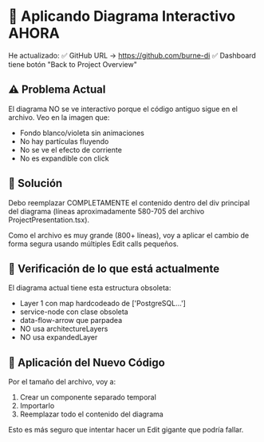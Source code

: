# 🚀 Aplicando Diagrama Interactivo AHORA

He actualizado:
✅ GitHub URL → https://github.com/burne-di
✅ Dashboard tiene botón "Back to Project Overview"

## ⚠️ Problema Actual

El diagrama NO se ve interactivo porque el código antiguo sigue en el archivo. Veo en la imagen que:
- Fondo blanco/violeta sin animaciones
- No hay partículas fluyendo
- No se ve el efecto de corriente
- No es expandible con click

## 🎯 Solución

Debo reemplazar COMPLETAMENTE el contenido dentro del div principal del diagrama (líneas aproximadamente 580-705 del archivo ProjectPresentation.tsx).

Como el archivo es muy grande (800+ líneas), voy a aplicar el cambio de forma segura usando múltiples Edit calls pequeños.

## 📝 Verificación de lo que está actualmente

El diagrama actual tiene esta estructura obsoleta:
- Layer 1 con map hardcodeado de ['PostgreSQL...']
- service-node con clase obsoleta
- data-flow-arrow que parpadea
- NO usa architectureLayers
- NO usa expandedLayer

## 🔧 Aplicación del Nuevo Código

Por el tamaño del archivo, voy a:
1. Crear un componente separado temporal
2. Importarlo
3. Reemplazar todo el contenido del diagrama

Esto es más seguro que intentar hacer un Edit gigante que podría fallar.
